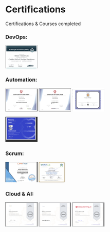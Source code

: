 # Certifications
Certifications & Courses completed

### DevOps:

<img src = "images/safe_devops_6.png" width=100>

### Automation:

<img src = "images/Cypress_automation.png" width=100> <img src = "images/JMeter_Professional.png" width=100> <img src = "images/Postman_API_TESTER_CERTIFICATE.png" width=100>

<img src = "images/Robocorp-robotframeWork.png" width=100>

### Scrum:

<img src = "images/Scrum_foundation.png" width=100> <img src = "images/scrumMaster.png" width=80>

### Cloud & AI:

<img src = "images/cloud_computing_foundation.png" width=100> <img src = "images/IOT.png" width=100> <img src = "images/AI for Everyone.png" width=100>
